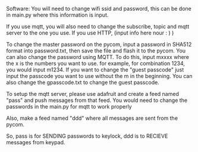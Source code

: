 Software:
You will need to change wifi ssid and password, this can be done in main.py where this information is input. 

If you use mqtt, you will also need to change the subscribe, topic and mqtt server to the one you use. 
If you use HTTP, (input info here nour : ) )

To change the master password on the pycom, input a password in SHA512 format into password.txt, then save the file and flash it to the pycom. You can also change the password using MQTT. To do this, input mxxxx where the x is the numbers you want to use. for example, for combination 1234, you would input m1234. If you want to change the "guest passcode" just input the passcode you want to use without the m in the beginning. You can also change the gpasscode.txt to change the guest passcode.

To setup the mqtt server, please use adafruit and create a feed named "pass" and push messages from that feed. You would need to change the passwords in the main.py for mqtt to work properly

Also, make a feed named "ddd" where all messages are sent from the pycom.

So, pass is for SENDING passwords to keylock, ddd is to RECIEVE messages from keypad.
